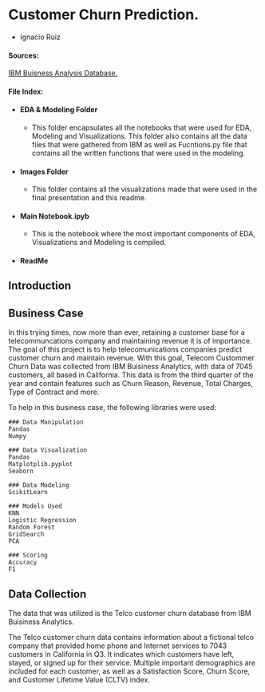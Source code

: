 # Customer Churn Prediction.

- Ignacio Ruiz


#### Sources:
[IBM Buisness Analysis Database.](https://community.ibm.com/community/user/businessanalytics/blogs/steven-macko/2019/07/11/telco-customer-churn-1113)

#### File Index:
* #### EDA & Modeling Folder
  - This folder encapsulates all the notebooks that were used for EDA, Modeling and Visualizations. This folder also contains all the data files that were gathered from IBM as well as Fucntions.py file that contains all the written functions that were used in the modeling.
* #### Images Folder
  - This folder contains all the visualizations made that were used in the final presentation and this readme.
* #### Main Notebook.ipyb
  - This is the notebook where the most important components of EDA, Visualizations and Modeling is compiled.
* #### ReadMe


## Introduction

## Business Case

In this trying times, now more than ever, retaining a customer base for a telecommuncations company and maintaining revenue it is of importance. The goal of this project is to help telecomunications companies predict customer churn and maintain revenue. 
With this goal, Telecom Custommer Churn Data was collected from IBM Buisiness Analytics, with data of 7045 customers, all based in California. This data is from the third quarter of the year and contain features such as Churn Reason, Revenue, Total Charges, Type of Contract and more. 

To help in this business case, the following libraries were used:

```
### Data Manipulation
Pandas
Numpy

### Data Visualization
Pandas
Matplotplib.pyplot
Seaborn

### Data Modeling
ScikitLearn

### Models Used
KNN
Logistic Regression
Random Forest
GridSearch
PCA

### Scoring
Accuracy 
F1
```



## Data Collection

The data that was utilized is the Telco customer churn database from IBM Buisiness Analytics. 

The Telco customer churn data contains information about a fictional telco company that provided home phone and Internet services to 7043 customers in California in Q3. It indicates which customers have left, stayed, or signed up for their service. Multiple important demographics are included for each customer, as well as a Satisfaction Score, Churn Score, and Customer Lifetime Value (CLTV) index.

